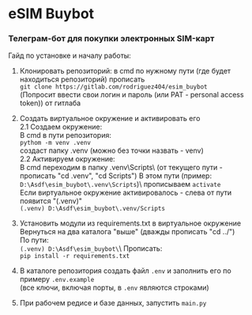 # eSIM Buybot
### Телеграм-бот для покупки электронных SIM-карт
Гайд по установке и началу работы:

1. Клонировать репозиторий: в cmd по нужному пути (где будет находиться репозиторий) прописать \
`git clone https://gitlab.com/rodriguez404/esim_buybot` \
(Попросит ввести свои логин и пароль (или PAT - personal access token)) от гитлаба

2. Создать виртуальное окружение и активировать его \
2.1 Создаем окружение: \
В cmd в пути репозитория: \
`pythom -m venv .venv` \
создаст папку .venv (можно без точки назвать - venv) \
2.2 Активируем окружение: \
В cmd переходим в папку .venv\Scripts\ (от текущего пути - прописать "cd .venv", "cd Scripts")
В этом пути \(пример: `D:\Asdf\esim_buybot\.venv\Scripts`)\ прописываем `activate`\
Если виртуальное окружение активировалось - слева от пути появится "(.venv)"\
`(.venv) D:\Asdf\esim_buybot\.venv/Scripts`

3. Установить модули из requirements.txt в виртуальное окружение\
Вернуться на два каталога "выше" (дважды прописать "cd ../")\
По пути:\
`(.venv) D:\Asdf\esim_buybot\`\ 
Прописать:\
`pip install -r requirements.txt`

4. В каталоге репозитория создать файл `.env` и заполнить его по примеру `.env.example`\
(все ключи, включая порты, в `.env` являются строками)

5. При рабочем редисе и базе данных, запустить `main.py`